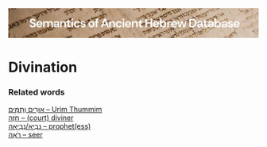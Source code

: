 <html><body><img id="banner" src="../../images/banners/banner.png" alt="banner" /></body></html>

# **Divination**


### Related words
[אוּרִים וְתֻמִּים – Urim Thummim](../words/2urim_wthummim.md)<br>[חֹזֶה – (court) diviner](../words/chozeh.md)<br>[נָבִיא/נְבִיאָה – prophet(ess)](../words/nabi2.md)<br>[רֹאֶה – seer](../words/ro2eh.md)<br>